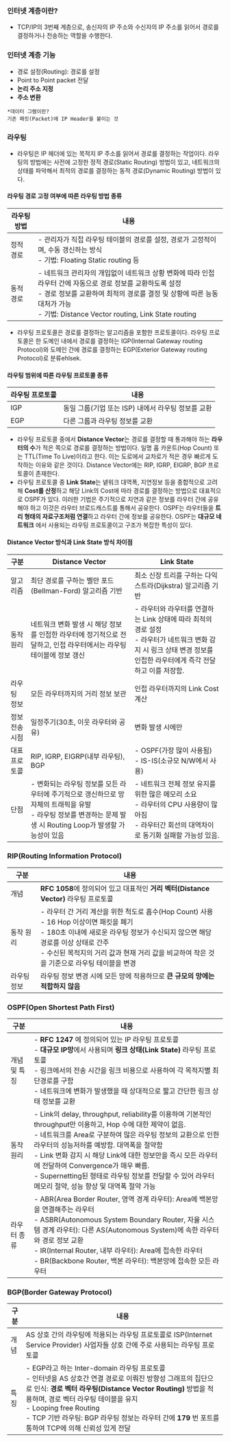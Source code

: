 ### 인터넷 계층이란?

- TCP/IP의 3번째 계층으로, 송신자의 IP 주소와 수신자의 IP 주소를 읽어서 경로를 결정하거나 전송하는 역할을 수행한다.

### 인터넷 계층 기능

- 경로 설정(Routing): 경로를 설정
- Point to Point packet 전달
- **논리 주소 지정**
- **주소 변환**

```
*데이터 그램이란?
기존 패킷(Packet)에 IP Header을 붙이는 것
```



### 라우팅

- 라우팅은 IP 헤더에 있는 목적지 IP 주소를 읽어서 경로를 결정하는 작업이다. 라우팅의 방법에는 사전에 고정한 정적 경로(Static Routing) 방법이 있고, 네트워크의 상태를 파악해서 최적의 경로를 결정하는 동적 경로(Dynamic Routing) 방법이 있다. 



#### 라우팅 경로 고정 여부에 따른 라우팅 방법 종류

| 라우팅 방법 | 내용                                                         |
| ----------- | ------------------------------------------------------------ |
| 정적 경로   | - 관리자가 직접 라우팅 테이블의 경로를 설정, 경로가 고정적이며, 수동 갱신하는 방식<br>- 기법: Floating Static routing 등 |
| 동적 경로   | - 네트워크 관리자의 개입없이 네트워크 상황 변화에 따라 인접 라우터 간에 자동으로 경로 정보를 교환하도록 설정<br>- 경로 정보를 교환하여 최적의 경로를 결정 및 상황에 따른 능동 대처가 가능<br>- 기법: Distance Vector routing, Link State routing |



- 라우팅 프로토콜은 경로를 결정하는 알고리즘을 포함한 프로토콜이다. 라우팅 프로토콜은 한 도메인 내에서 경로를 결정하는 IGP(Internal Gateway routing Protocol)와 도메인 간에 경로를 결정하는 EGP(Exterior Gateway routing Protocol)로 분류ehlsek.

#### 라우팅 범위에 따른 라우팅 프로토콜 종류

| 라우팅 프로토콜 | 내용                                               |
| --------------- | -------------------------------------------------- |
| IGP             | 동일 그룹(기업 또는 ISP) 내에서 라우팅 정보를 교환 |
| EGP             | 다른 그룹과 라우팅 정보를 교환                     |



- 라우팅 프로토콜 중에서 **Distance Vector**는 경로를 결정할 때 통과해야 하는 **라우터의 수**가 적은 쪽으로 경로를 결정하는 방법이다. 일명 홉 카운트(Hop Count) 또는 TTL(Time To Live)이라고 한다. 이는 도로에서 교차로가 적은 경우 빠르게 도착하는 이유와 같은 것이다. Distance Vector에는 RIP, IGRP, EIGRP, BGP 프로토콜이 존재한다.
- 라우팅 프로토콜 중 **Link State**는 넽워크 대역폭, 지연정보 등을 종합적으로 고려해 **Cost를 산정**하고 해당 Link의 Cost에 따라 경로를 결정하는 방법으로 대표적으로 OSPF가 있다. 이러한 기법은 주기적으로 지연과 같은 정보를 라우터 간에 공유해야 하고 이것은 라우터 브로드캐스트를 통해서 공유한다. OSPF는 라우터들을 **트리 형태의 자료구조처럼 연결**하고 라우터 간에 정보를 공유한다. OSPF는 **대규모 네트워크** 에서 사용되는 라우팅 프로토콜이고 구조가 복잡한 특성이 있다.

#### Distance Vector 방식과 Link State 방식 차이점

| 구분          | Distance Vector                                              | Link State                                                   |
| ------------- | ------------------------------------------------------------ | ------------------------------------------------------------ |
| 알고리즘      | 최단 경로를 구하는 벨만 포드(Bellman-Ford) 알고리즘 기반     | 최소 신장 트리를 구하는 다익스트라(Dijkstra) 알고리즘 기반   |
| 동작 원리     | 네트워크 변화 발생 시 해당 정보를 인접한 라우터에 정기적으로 전달하고, 인접 라우터에서는 라우팅 테이블에 정보 갱신 | - 라우터와 라우터를 연결하는 Link 상태에 따라 최적의 경로 설정<br>- 라우터가 네트워크 변화 감지 시 링크 상태 변경 정보를 인접한 라우터에게 즉각 전달하고 이를 저장함. |
| 라우팅 정보   | 모든 라우터까지의 거리 정보 보관                             | 인접 라우터까지의 Link Cost 계산                             |
| 정보전송 시점 | 일정주기(30초, 이웃 라우터와 공유)                           | 변화 발생 시에만                                             |
| 대표 프로토콜 | RIP, IGRP, EIGRP(내부 라우팅), BGP                           | - OSPF(가장 많이 사용됨)<br>- IS-IS(소규모 N/W에서 사용)     |
| 단점          | - 변화되는 라우팅 정보를 모든 라우터에 주기적으로 갱신하므로 망 자체의 트래픽을 유발<br>- 라우팅 정보를 변경하는 문제 발생 시 Routing Loop가 발생할 가능성이 있음 | - 네트워크 전체 정보 유지를 위한 많은 메모리 소요<br>- 라우터의 CPU 사용량이 많아짐<br>- 라우터간 회선의 대역차이로 동기화 실패할 가능성 있음. |



### RIP(Routing Information Protocol)

| 구분        | 내용                                                         |
| ----------- | ------------------------------------------------------------ |
| 개념        | **RFC 1058**에 정의되어 있고 대표적인 **거리 벡터(Distance Vector)** 라우팅 프로토콜 |
| 동작 원리   | - 라우터 간 거리 계산을 위한 척도로 홉수(Hop Count) 사용<br>- 16 Hop 이상이면 패킷을 폐기<br>- 180초 이내에 새로운 라우팅 정보가 수신되지 않으면 해당 경로를 이상 상태로 간주<br>- 수신된 목적지의 거리 값과 현재 거리 값을 비교하여 작은 것을 기준으로 라우팅 테이블을 변경 |
| 라우팅 정보 | 라우팅 정보 변경 시에 모든 망에 적용하므로 **큰 규모의 망에는 적합하지 않음** |



### OSPF(Open Shortest Path First)

| 구분         | 내용                                                         |
| ------------ | ------------------------------------------------------------ |
| 개념 및 특징 | - **RFC 1247** 에 정의되어 있는 IP 라우팅 프로토콜<br>- **대규모 IP망**에서 사용되며 **링크 상태(Link State)** 라우팅 프로토콜<br>- 링크에서의 전송 시간을 링크 비용으로 사용하여 각 목적지별 최단경로를 구함<br>- 네트워크에 변화가 발생했을 때 상대적으로 짧고 간단한 링크 상태 정보를 교환 |
| 동작 원리    | - Link의 delay, throughput, reliability를 이용하여 기본적인 throughput만 이용하고, Hop 수에 대한 제약이 없음.<br>- 네트워크를 Area로 구분하여 많은 라우팅 정보의 교환으로 인한 라우터의 성능저하를 예방함. 대역폭을 절약함<br>- Link 변화 감지 시 해당 Link에 대한 정보만을 즉시 모든 라우터에 전달하여 Convergence가 매우 빠름.<br>- Supernetting된 형태로 라우팅 정보를 전달할 수 있어 라우터 메모리 절약, 성능 향상 및 대역폭 절약 가능 |
| 라우터 종류  | - ABR(Area Border Router, 영역 경계 라우터): Area에 백본망을 연결해주는 라우터<br>- ASBR(Autonomous System Boundary Router, 자율 시스템 경계 라우터): 다른 AS(Autonomous System)에 속한 라우터와 경로 정보 교환<br>- IR(Internal Router, 내부 라우터): Area에 접속한 라우터<br>- BR(Backbone Router, 백본 라우터): 백본망에 접속한 모든 라우터 |

### BGP(Border Gateway Protocol)

| 구분 | 내용                                                         |
| ---- | ------------------------------------------------------------ |
| 개념 | AS 상호 간의 라우팅에 적용되는 라우팅 프로토콜로 ISP(Internet Service Provider) 사업자들 상호 간에 주로 사용되는 라우팅 프로토콜 |
| 특징 | - EGP라고 하는 Inter-domain 라우팅 프로토콜<br>- 인터넷을 AS 상호간 연결 경로로 이뤄진 방향성 그래프의 집단으로 인식: **경로 벡터 라우팅(Distance Vector Routing)** 방법을 적용하며, 경로 벡터 라우팅 테이블을 유지<br>- Looping free Routing<br>- TCP 기반 라우팅: BGP 라우팅 정보는 라우터 간에 **179** 번 포트를 통하여 TCP에 의해 신뢰성 있게 전달<br> |

